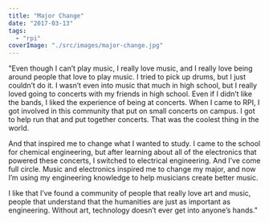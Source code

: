 ```yaml
---
title: "Major Change"
date: "2017-03-13"
tags: 
  - "rpi"
coverImage: "./src/images/major-change.jpg"
---
```


"Even though I can’t play music, I really love music, and I really love being around people that love to play music. I tried to pick up drums, but I just couldn’t do it. I wasn’t even into music that much in high school, but I really loved going to concerts with my friends in high school. Even if I didn’t like the bands, I liked the experience of being at concerts. When I came to RPI, I got involved in this community that put on small concerts on campus. I got to help run that and put together concerts. That was the coolest thing in the world.

And that inspired me to change what I wanted to study. I came to the school for chemical engineering, but after learning about all of the electronics that powered these concerts, I switched to electrical engineering. And I’ve come full circle. Music and electronics inspired me to change my major, and now I’m using my engineering knowledge to help musicians create better music.

I like that I’ve found a community of people that really love art and music, people that understand that the humanities are just as important as engineering. Without art, technology doesn’t ever get into anyone’s hands."

